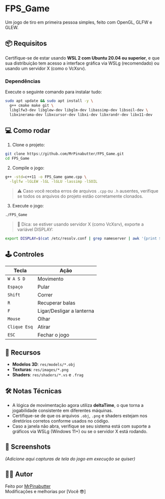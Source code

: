 # FPS_Game

Um jogo de tiro em primeira pessoa simples, feito com OpenGL, GLFW e GLEW.

## 📦 Requisitos

Certifique-se de estar usando **WSL 2 com Ubuntu 20.04 ou superior**, e que sua distribuição tem acesso a interface gráfica via WSLg (recomendado) ou usando um servidor X (como o VcXsrv).

### Dependências

Execute o seguinte comando para instalar tudo:

```bash
sudo apt update && sudo apt install -y \
  g++ cmake make git \
  libglfw3-dev libglew-dev libglm-dev libassimp-dev libsoil-dev \
  libxinerama-dev libxcursor-dev libxi-dev libxrandr-dev libx11-dev
```

## 💻 Como rodar

1. Clone o projeto:

```bash
git clone https://github.com/MrPinabutter/FPS_Game.git
cd FPS_Game
```

2. Compile o jogo:

```bash
g++ -std=c++11 -o FPS_Game game.cpp \
  -lglfw -lGLEW -lGL -lGLU -lassimp -lSOIL
```

> ⚠️ Caso você receba erros de arquivos `.cpp` ou `.h` ausentes, verifique se todos os arquivos do projeto estão corretamente clonados.

3. Execute o jogo:

```bash
./FPS_Game
```

> 🧠 Dica: se estiver usando servidor X (como VcXsrv), exporte a variável DISPLAY:

```bash
export DISPLAY=$(cat /etc/resolv.conf | grep nameserver | awk '{print $2}'):0
```

## 🕹️ Controles

| Tecla        | Ação                      |
| ------------ | ------------------------- |
| `W A S D`    | Movimento                 |
| `Espaço`     | Pular                     |
| `Shift`      | Correr                    |
| `R`          | Recuperar balas           |
| `F`          | Ligar/Desligar a lanterna |
| `Mouse`      | Olhar                     |
| `Clique Esq` | Atirar                    |
| `ESC`        | Fechar o jogo             |

## 📂 Recursos

- **Modelos 3D**: `res/models/*.obj`
- **Texturas**: `res/images/*.png`
- **Shaders**: `res/shaders/*.vs` e `.frag`

## 🛠️ Notas Técnicas

- A lógica de movimentação agora utiliza **deltaTime**, o que torna a jogabilidade consistente em diferentes máquinas.
- Certifique-se de que os arquivos `.obj`, `.png` e shaders estejam nos diretórios corretos conforme usados no código.
- Caso a janela não abra, verifique se seu sistema está com suporte a gráficos via WSLg (Windows 11+) ou se o servidor X está rodando.

## 📸 Screenshots

_(Adicione aqui capturas de tela do jogo em execução se quiser)_

## 🧑‍💻 Autor

Feito por [MrPinabutter](https://github.com/MrPinabutter)  
Modificações e melhorias por [Você 😎]
